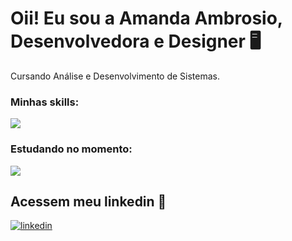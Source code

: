 <h1> Oii! Eu sou a Amanda Ambrosio, Desenvolvedora e Designer 🖥️</h1>
<p>Cursando Análise e Desenvolvimento de Sistemas.</p>
<h3>Minhas skills:</h1>
<a href="https://skillicons.dev">
  <img src="https://skillicons.dev/icons?i=html,css,js,bootstrap,git,github,ai,figma" />
</a>
<h3>Estudando no momento:</h1>
<a href="https://skillicons.dev">
  <img src="https://skillicons.dev/icons?i=react,nodejs,c" />
</a>
<br>
<h2>Acessem meu linkedin 💙</h3>
<a href="https://www.linkedin.com/in/amanda-ambrosio-a8316a2a4/" target="_blank" rel="noopener noreferrer"><img align="center" alt="linkedin" src="https://img.shields.io/badge/LinkedIn-0077B5?style=for-the-badge&logo=linkedin&logoColor=white"></a>
